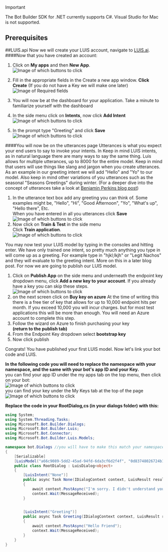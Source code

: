 > [!IMPORTANT]> The Bot Builder SDK for .NET currently supports C#. Visual Studio for Mac is not supported.## Prerequisites##LUIS.apiNow we will create your LUIS account, navigate to [LUIS.ai](https://www.luis.ai/home/index). ####Now that you have created an account:1. Click on **My apps** and then **New App**.   ![Image of which buttons to click](Screenshots/newLuisApp1.png)2. Fill in the appropriate fields in the Create a new app window. **Click Create**   (If you do not have a Key we will make one later)  ![Image of Required fields](Screenshots/newLuisApp2.png)3. You will now be at the dashboard for your application.  Take a minute to familiarize yourself with the dashboard4. In the side menu click on **Intents**,  now click **Add Intent**![Image of which buttons to click](Screenshots/newLuisApp3.png)6. In the prompt type "Greeting" and click **Save**  ![Image of which buttons to click](Screenshots/newLuisApp4.png)####You will now be on the utterances pageUtterances is what you expect your end users to say to invoke your intents. In Keep in mind LUIS intents, as in natural language there are many ways to say the same thing.  Luis allows for multiple utterances, up to 8000 for the entire model.   Keep in mind that users will use things like slang and jargon when you create utterances.  As an example in our greeting intent we will add "Hello" and "Yo" to our model.  Also keep in mind other variations of you utterances such as the seasonal "Seasons Greetings" during winter.  (For a deeper dive into the concept of utterances take a look at [Benjamin Perkins blog post](https://blogs.msdn.microsoft.com/benjaminperkins/2016/12/13/1000-must-have-utterances-for-your-chatbot-using-luis/))1. In the utterance text box add any greeting you can think of.  Some examples might be, "Hello", "Hi", "Good Afternoon", "Yo", "What's up", "Hello there", Etc.   When you have entered in all you utterances click **Save**  ![Image of which buttons to click](Screenshots/newLuisApp5.png)2. Now click on **Train & Test** in the side menu     Click **Train application**.  ![Image of which buttons to click](Screenshots/newLuisApp6.png)You may now test your LUIS model by typing in the consoles and hitting enter.  We have only trained one intent, so pretty much anything you type in will come up as a greeting.  For example type in "hjkl;lkjh" or "Legit Nachos" and they will evaluate to the greeting intent.  More on this in a later blog post.  For now we are going to publish our LUIS model.1. Click on **Publish App** on the side menu and underneath the endpoint key dropdown menu, click **Add a new key to your account**.  If you already have a key you can skip these steps.  ![Image of which buttons to click](Screenshots/newLuisApp7.png)  2. on the next screen click on **Buy key on azure**  At the time of writing this there is a free tier of key that allows for up to 10,000 endpoint hits per month.  If you exceed 10,000 you will incur charges.  but for most test applications this will be more than enough.  You will need an Azure account to complete this step.3. Follow the wizard on Azure to finish purchasing your key    **(return to the publish tab)**4. From the Endpoint Key dropdown select **bootstrap key**5. Now click publishCongrats! You have published your first LUIS model.Now let's link your bot code and LUIS.    **In the following code you will need to replace the namespace with your namespace, and the same with your bot's app ID and your Key.**   you can find your app ID under the my apps tab on the top menu, then click on your bot:   ![Image of which buttons to click](Screenshots/newLuisApp9.png)  you can find your key under the My Keys tab at the top of the page  ![Image of which buttons to click](Screenshots/newLuisApp10.png)     **Replace the code in your RootDialog,cs (in your dialogs folder) with this:**```csusing System;  using System.Threading.Tasks;  using Microsoft.Bot.Builder.Dialogs;  using Microsoft.Bot.Builder.Luis;  using Microsoft.Bot.Connector;using Microsoft.Bot.Builder.Luis.Models;  namespace bot.Dialogs //you will have to make this match your namespace{    [Serializable]    [LuisModel("a66c9089-5dd2-45ad-94fd-6da3cf6d2f4f", "0d83748026724b16884080380bb3f5a0")] //[LuisModel("BOT ID", "KEY")]    public class RootDialog : LuisDialog<object>    {        [LuisIntent("None")]        public async Task None(IDialogContext context, LuisResult result)        {            await context.PostAsync("I'm sorry. I didn't understand you.");            context.Wait(MessageReceived);        }                [LuisIntent("Greeting")]        public async Task Greeting(IDialogContext context, LuisResult result)        {            await context.PostAsync("Hello Friend");            context.Wait(MessageReceived);        }    }}```